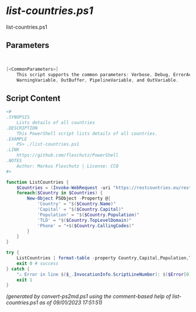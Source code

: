 *list-countries.ps1*
================

list-countries.ps1 


Parameters
----------
```powershell


[<CommonParameters>]
    This script supports the common parameters: Verbose, Debug, ErrorAction, ErrorVariable, WarningAction, 
    WarningVariable, OutBuffer, PipelineVariable, and OutVariable.
```

Script Content
--------------
```powershell
<#
.SYNOPSIS
	Lists details of all countries
.DESCRIPTION
	This PowerShell script lists details of all countries.
.EXAMPLE
	PS> ./list-countries.ps1
.LINK
	https://github.com/fleschutz/PowerShell
.NOTES
	Author: Markus Fleschutz | License: CC0
#>

function ListCountries { 
	$Countries = (Invoke-WebRequest -uri "https://restcountries.eu/rest/v2/all" -userAgent "curl" -useBasicParsing).Content | ConvertFrom-Json
	foreach($Country in $Countries) {
		New-Object PSObject -Property @{
			'Country' = "$($Country.Name)"
			'Capital' = "$($Country.Capital)"
			'Population' = "$($Country.Population)"
			'TLD' = "$($Country.TopLevelDomain)"
			'Phone' = "+$($Country.CallingCodes)"
		}
	}
}

try {
	ListCountries | format-table -property Country,Capital,Population,TLD,Phone
	exit 0 # success
} catch {
	"⚠️ Error in line $($_.InvocationInfo.ScriptLineNumber): $($Error[0])"
	exit 1
}
```

*(generated by convert-ps2md.ps1 using the comment-based help of list-countries.ps1 as of 09/01/2023 17:51:51)*

